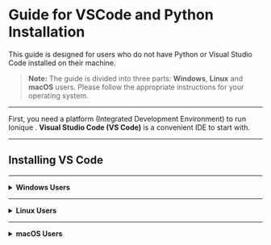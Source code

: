 # Guide for VSCode and Python Installation

This guide is designed for users who do not have Python or Visual Studio Code installed on their machine.

> **Note:** The guide is divided into three parts: **Windows**, **Linux** and **macOS** users. Please follow the appropriate instructions for your operating system.

---

First, you need a platform (Integrated Development Environment) to run Ionique . **Visual Studio Code (VS Code)** is a convenient IDE to start with.

---

## Installing VS Code

---

<details>
<summary><strong>Windows Users</strong></summary>

### 1. Install VS Code

- Go to the [VS Code website](https://code.visualstudio.com/), download.
- Run the installer.
- On the first screen, **check the boxes Add Python to PATH and Register code ...**.
![](../images/add_path_vscode.png)
- Finish installation.

### 2. Install Required Extensions

A few package requirements include C++ extensions and compilers.

- Open VS Code.
- Click the **Extensions** icon on the left sidebar.
- Find and install the extension shown below:

![](../images/window_extent.png)

### 3. Install Compilers (Build Tools)

- Visit the [Visual Studio Downloads](https://visualstudio.microsoft.com/downloads/) page.
- Scroll down to **All Downloads** > **Tools for Visual Studio**.
- Download **Build Tools for Visual Studio 2022**.

![](../images/windows_build_tool.png)

- Run downloaded Installer.
- In the dialog, check the **Desktop development with C++** workload and click **Install**.

![](../images/windows_compiler.png)
### 4. Install Python. 
#### *Skip this step if you already have Python!*

- Visit [Python Downloads for Windows](https://www.python.org/downloads/windows/).
- Choose a version between **3.10 and 3.12** and download.
- Run the installer.
- On the first screen, **check the box for "Add Python to PATH"**.
- Click **Install Now**.

![](../images/install_python_windows.png)

</details>

---

<details>
<summary><strong>Linux Users</strong></summary>

### 1. Download and Install VS_Code

- Go to the [VS Code download page](https://code.visualstudio.com/download).
- Download the `.deb` package.

### 2. Open a Terminal

You can search for "shell" or use the shortcut `Ctrl + Alt + T`.

Check your current location:

```bash
pwd
```

Navigate to the Downloads folder (or wherever you saved the `.deb` file):

```bash
cd <DIRECTORY_NAME>
```

List files to confirm:

```bash
ls
```

Install VS Code:

```bash
sudo dpkg -i code_1.XXX.deb
```

> Replace `code_1.XXX.deb` with the actual filename.

### 3. Install Python
#### *Skip this step if you already have Python!*

- Visit the [Python Downloads page](https://www.python.org/downloads/).
- Download a version between **3.10 and 3.12**.
- Use your package manager or install from source.

For Ubuntu-based systems:

```bash
sudo apt update
sudo apt install python3.XX 
```
> Replace `XX` with a version here

</details>

---

<details>
<summary><strong>macOS Users</strong></summary>

### 1. Install VS Code

- Download VS Code for Mac from [here](https://code.visualstudio.com/Download).
- Open your browser’s download list and find the installer.
- If it's a `.zip` archive, extract the contents by double-clicking.
- Drag `Visual Studio Code.app` into your **Applications** folder.
- Open VS Code from the Applications folder or Launchpad.

### 2. Install Python
#### *Skip this step if you already have Python!*
- Visit the [Python Downloads page](https://www.python.org/downloads/).
- Choose a version between **3.10 and 3.12**.
- Double-click the downloaded `.pkg` file to launch the installer.
- Follow the on-screen steps. The default settings are usually sufficient.
- You may be asked to enter your Mac password during installation.

</details>

